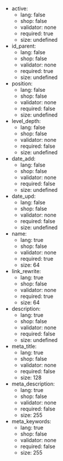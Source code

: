  * active:
    * lang: false
    * shop: false
    * validator: none
    * required: true
    * size: undefined
 * id_parent:
    * lang: false
    * shop: false
    * validator: none
    * required: true
    * size: undefined
 * position:
    * lang: false
    * shop: false
    * validator: none
    * required: false
    * size: undefined
 * level_depth:
    * lang: false
    * shop: false
    * validator: none
    * required: false
    * size: undefined
 * date_add:
    * lang: false
    * shop: false
    * validator: none
    * required: false
    * size: undefined
 * date_upd:
    * lang: false
    * shop: false
    * validator: none
    * required: false
    * size: undefined
 * name:
    * lang: true
    * shop: false
    * validator: none
    * required: true
    * size: 64
 * link_rewrite:
    * lang: true
    * shop: false
    * validator: none
    * required: true
    * size: 64
 * description:
    * lang: true
    * shop: false
    * validator: none
    * required: false
    * size: undefined
 * meta_title:
    * lang: true
    * shop: false
    * validator: none
    * required: false
    * size: 128
 * meta_description:
    * lang: true
    * shop: false
    * validator: none
    * required: false
    * size: 255
 * meta_keywords:
    * lang: true
    * shop: false
    * validator: none
    * required: false
    * size: 255

